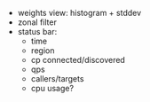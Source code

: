 - weights view: histogram + stddev
- zonal filter
- status bar:
  - time
  - region
  - cp connected/discovered
  - qps
  - callers/targets
  - cpu usage?
